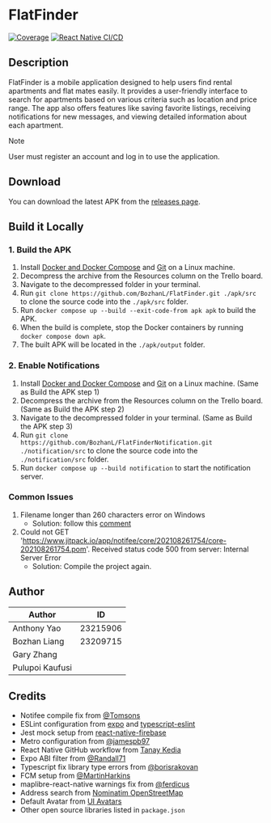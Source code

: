 # FlatFinder

[![Coverage](https://img.shields.io/endpoint?url=https://gist.githubusercontent.com/BozhanL/8fcf597ef6922a83da15d24d7aff8fe8/raw/FlatFinderCoverageBadge.json)](https://github.com/BozhanL/FlatFinder/actions/workflows/react-native-cicd.yml)
[![React Native CI/CD](https://github.com/BozhanL/FlatFinder/actions/workflows/react-native-cicd.yml/badge.svg)](https://github.com/BozhanL/FlatFinder/actions/workflows/react-native-cicd.yml)

## Description

FlatFinder is a mobile application designed to help users find rental apartments and flat mates easily. It provides a user-friendly interface to search for apartments based on various criteria such as location and price range. The app also offers features like saving favorite listings, receiving notifications for new messages, and viewing detailed information about each apartment.

> [!NOTE]
> User must register an account and log in to use the application.

## Download

You can download the latest APK from the [releases page](https://github.com/BozhanL/FlatFinder/releases).

## Build it Locally

### 1. Build the APK

1. Install [Docker and Docker Compose](https://docs.docker.com/engine/install/) and [Git](https://git-scm.com/install/linux) on a Linux machine.
2. Decompress the archive from the Resources column on the Trello board.
3. Navigate to the decompressed folder in your terminal.
4. Run `git clone https://github.com/BozhanL/FlatFinder.git ./apk/src` to clone the source code into the `./apk/src` folder.
5. Run `docker compose up --build --exit-code-from apk apk` to build the APK.
6. When the build is complete, stop the Docker containers by running `docker compose down apk`.
7. The built APK will be located in the `./apk/output` folder.

### 2. Enable Notifications

1. Install [Docker and Docker Compose](https://docs.docker.com/engine/install/) and [Git](https://git-scm.com/install/linux) on a Linux machine. (Same as Build the APK step 1)
2. Decompress the archive from the Resources column on the Trello board. (Same as Build the APK step 2)
3. Navigate to the decompressed folder in your terminal. (Same as Build the APK step 3)
4. Run `git clone https://github.com/BozhanL/FlatFinderNotification.git ./notification/src` to clone the source code into the `./notification/src` folder.
5. Run `docker compose up --build notification` to start the notification server.

### Common Issues

1. Filename longer than 260 characters error on Windows
   - Solution: follow this [comment](https://github.com/BozhanL/FlatFinder/pull/25#issuecomment-3253028690)
2. Could not GET '<https://www.jitpack.io/app/notifee/core/202108261754/core-202108261754.pom>'. Received status code 500 from server: Internal Server Error
   - Solution: Compile the project again.

## Author

| Author          | ID       |
| --------------- | -------- |
| Anthony Yao     | 23215906 |
| Bozhan Liang    | 23209715 |
| Gary Zhang      |          |
| Pulupoi Kaufusi |          |

## Credits

- Notifee compile fix from [@Tomsons](https://github.com/invertase/notifee/issues/1226#issuecomment-3228701613)
- ESLint configuration from [expo](https://docs.expo.dev/guides/using-eslint/) and [typescript-eslint](https://typescript-eslint.io/troubleshooting/typed-linting/performance#eslint-plugin-import)
- Jest mock setup from [react-native-firebase](https://github.com/invertase/react-native-firebase/blob/main/jest.setup.ts)
- Metro configuration from [@jamespb97](https://github.com/invertase/react-native-firebase/issues/7921#issuecomment-3102680871)
- React Native GitHub workflow from [Tanay Kedia](https://www.expobuilder.app/)
- Expo ABI filter from [@Randall71](https://gist.github.com/Randall71/695f5ced1123dcce484b985484a2a167)
- Typescript fix library type errors from [@borisrakovan](https://github.com/microsoft/TypeScript/issues/40426#issuecomment-2522221597)
- FCM setup from [@MartinHarkins](https://github.com/expo/expo/issues/29757#issuecomment-2264715009)
- maplibre-react-native warnings fix from [@ferdicus](https://github.com/rnmapbox/maps/issues/943#issuecomment-759220852)
- Address search from [Nominatim OpenStreetMap](https://nominatim.openstreetmap.org/ui/search.html)
- Default Avatar from [UI Avatars](https://ui-avatars.com/)
- Other open source libraries listed in `package.json`
